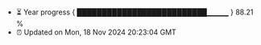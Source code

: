 - ⏳ Year progress { ██████████████████████████▁▁▁▁ } 88.21 %
- ⏰ Updated on Mon, 18 Nov 2024 20:23:04 GMT

